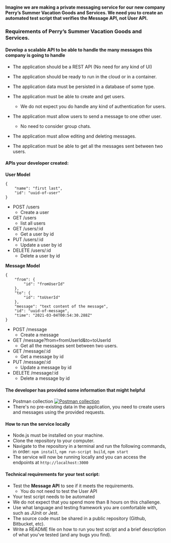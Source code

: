 
#### Imagine we are making a private messaging service for our new company Perry’s Summer Vacation Goods and Services. We need you to create an automated test script that verifies the **Message API**, not User API. 
### Requirements of Perry’s Summer Vacation Goods and Services.
####   Develop a scalable API to be able to handle the many messages this company is going to handle

* The application should be a REST API (No need for any kind of UI)
* The application should be ready to run in the cloud or in a container.
* The application data must be persisted in a database of some type.

* The application must be able to create and get users.
	* We do not expect you do handle any kind of authentication for users.
* The application must allow users to send a message to one other user.
	* No need to consider group chats.
* The application must allow editing and deleting messages.
* The application must be able to get all the messages sent between two users.

#### APIs your developer created:
**User Model**
```
{
    "name": "first last",
    "id": "uuid-of-user"
}
```
* POST /users   
    * Create a user
* GET /users
    * list all users
* GET /users/:id
    * Get a user by id
* PUT /users/:id
    * Update a user by id
* DELETE /users/:id
    * Delete a user by id

**Message Model**
```
{
    "from": {
        "id": "fromUserId"
    },
    "to": {
        "id": "toUserId"
    },
    "message": "text content of the message",
    "id": "uuid-of-message",
    "time": "2021-03-04T00:54:30.288Z"
}
```

* POST /message  
    * Create a message
* GET /message?from=fromUserId&to=toUserId
    * Get all the messages sent between two users.
* GET /message/:id
    * Get a message by id
* PUT /message/:id
    * Update a message by id
* DELETE /message/:id
    * Delete a message by id

#### The developer has provided some information that might helpful
* Postman collection [![Postman collection](https://run.pstmn.io/button.svg)](https://app.getpostman.com/run-collection/5cac7af3ce3ea1ac66be)
* There's no pre-existing data in the application, you need to create users and messages using the provided requests.

#### How to run the service locally
* Node.js must be installed on your machine.
* Clone the repository to your computer.
* Navigate to the repository in a terminal and run the following commands, in order: ```npm install```, ```npm run-script build```, ```npm start```
* The service will now be running locally and you can access the endpoints at ```http://localhost:3000```

#### Technical requirements for your test script:
* Test the **Message API** to see if it meets the requirements.
    * You do not need to test the User API
* Your test script needs to be automated
* We do not expect that you spend more than 8 hours on this challenge.
* Use what language and testing framework you are comfortable with, such as JUnit or Jest.
* The source code must be shared in a public repository (Github, Bitbucket, etc).
* Write a README file on how to run you test script and a brief description of what you've tested (and any bugs you find).
